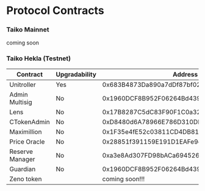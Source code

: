 # Protocol Contracts

### Taiko Mainnet

coming soon



### Taiko Hekla (Testnet)



<table><thead><tr><th width="206">Contract</th><th width="151">Upgradability</th><th>Address</th></tr></thead><tbody><tr><td>Unitroller</td><td>Yes</td><td>0x683B4873Da890a7dDf87bf027213446adFa761A1</td></tr><tr><td>Admin Multisig</td><td>No</td><td>0x1960DCF8B952F06264Bd4397b11aD5b1eA947422</td></tr><tr><td>Lens</td><td>No</td><td>0x17B8287C5dC83F90F1C0a32adE484f96aDa3d3Ea</td></tr><tr><td>CTokenAdmin</td><td>No</td><td>0xD8480d6A78966E786D310DE80C125EE8033Da1eA</td></tr><tr><td>Maximillion</td><td>No</td><td>0x1F35e4fE52c03811CD4DB8186B5fAc3a4B4B818A</td></tr><tr><td>Price Oracle</td><td>No</td><td>0x28851f391159E191D1EAFe9edA21560D3CF60b13</td></tr><tr><td>Reserve Manager</td><td>No</td><td>0xa3e8Ad307FD98bACa694526C1e4b3F3BBfd3EBd5</td></tr><tr><td>Guardian</td><td>No</td><td>0x1960DCF8B952F06264Bd4397b11aD5b1eA947422</td></tr><tr><td>Zeno token</td><td></td><td>coming soon!!!</td></tr></tbody></table>

